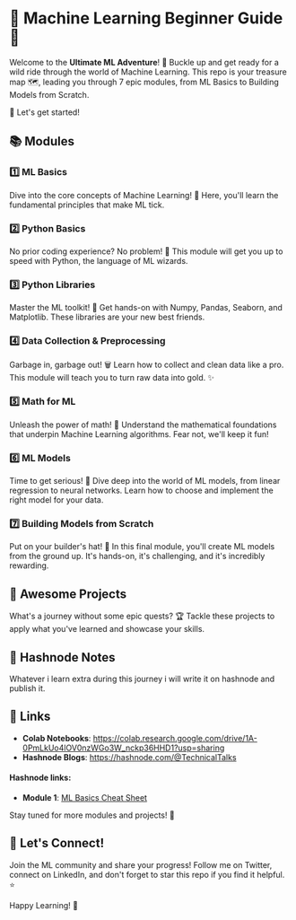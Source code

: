 # 🌟 Machine Learning Beginner Guide 🌟

Welcome to the **Ultimate ML Adventure**! 🎢 Buckle up and get ready for a wild ride through the world of Machine Learning. This repo is your treasure map 🗺️, leading you through 7 epic modules, from ML Basics to Building Models from Scratch.

🚀 Let's get started!

## 📚 Modules

### 1️⃣ ML Basics
Dive into the core concepts of Machine Learning! 🤖 Here, you'll learn the fundamental principles that make ML tick.

### 2️⃣ Python Basics
No prior coding experience? No problem! 🐍 This module will get you up to speed with Python, the language of ML wizards.

### 3️⃣ Python Libraries
Master the ML toolkit! 🔧 Get hands-on with Numpy, Pandas, Seaborn, and Matplotlib. These libraries are your new best friends.

### 4️⃣ Data Collection & Preprocessing
Garbage in, garbage out! 🗑️ Learn how to collect and clean data like a pro. This module will teach you to turn raw data into gold. ✨

### 5️⃣ Math for ML
Unleash the power of math! 🧮 Understand the mathematical foundations that underpin Machine Learning algorithms. Fear not, we'll keep it fun!

### 6️⃣ ML Models
Time to get serious! 🧠 Dive deep into the world of ML models, from linear regression to neural networks. Learn how to choose and implement the right model for your data.

### 7️⃣ Building Models from Scratch
Put on your builder's hat! 🚧 In this final module, you'll create ML models from the ground up. It's hands-on, it's challenging, and it's incredibly rewarding.

## 🌟 Awesome Projects
What's a journey without some epic quests? 🏆 Tackle these projects to apply what you've learned and showcase your skills.

## 🌟 Hashnode Notes
Whatever i learn extra during this journey i will write it on hashnode and publish it.

## 🔗 Links
- **Colab Notebooks**: https://colab.research.google.com/drive/1A-0PmLkUo4lOV0nzWGo3W_nckp36HHD1?usp=sharing
- **Hashnode Blogs**: https://hashnode.com/@TechnicalTalks

#### Hashnode links:
- **Module 1**: [ML Basics Cheat Sheet](https://technicaltalks.hashnode.dev/ml-cheatshee)




Stay tuned for more modules and projects! 🚀

## 🎉 Let's Connect!
Join the ML community and share your progress! Follow me on Twitter, connect on LinkedIn, and don't forget to star this repo if you find it helpful. ⭐

Happy Learning! 🌟
